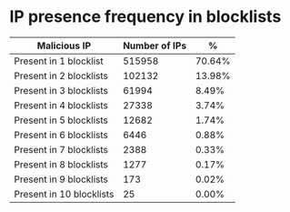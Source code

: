 # IP presence frequency in blocklists
| Malicious IP | Number of IPs | % |
|----|----|----|
| Present in 1 blocklist | 515958 | 70.64% |
| Present in 2 blocklists | 102132 | 13.98% |
| Present in 3 blocklists | 61994 | 8.49% |
| Present in 4 blocklists | 27338 | 3.74% |
| Present in 5 blocklists | 12682 | 1.74% |
| Present in 6 blocklists | 6446 | 0.88% |
| Present in 7 blocklists | 2388 | 0.33% |
| Present in 8 blocklists | 1277 | 0.17% |
| Present in 9 blocklists | 173 | 0.02% |
| Present in 10 blocklists | 25 | 0.00% |
